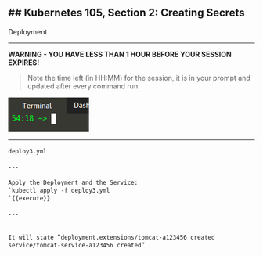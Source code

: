 ## ## Kubernetes 105, Section 2: Creating Secrets 
 Deployment

---

**WARNING - YOU HAVE LESS THAN 1 HOUR BEFORE YOUR SESSION EXPIRES!**

>Note the time left (in HH:MM) for the session, it is in your prompt and updated after every command run:

![Terminal Time Remaining](./assets/term-expire.png)

---

```Insert the Secrets as environment variables into the Pod in the Tomcat Deployment and save it as deploy3.yaml or deploy3.yml:
deploy3.yml

---

Apply the Deployment and the Service:
`kubectl apply -f deploy3.yml
`{{execute}}

---


It will state “deployment.extensions/tomcat-a123456 created 
service/tomcat-service-a123456 created”
